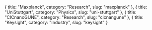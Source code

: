 { title: "Maxplanck", category: "Research", slug: "maxplanck" },
                { title: "UniStuttgart", category: "Physics", slug: "uni-stuttgart" },
                { title: "CICnanoGUNE", category: "Research", slug: "cicnangune" },
                { title: "Keysight", category: "Industry", slug: "keysight" }